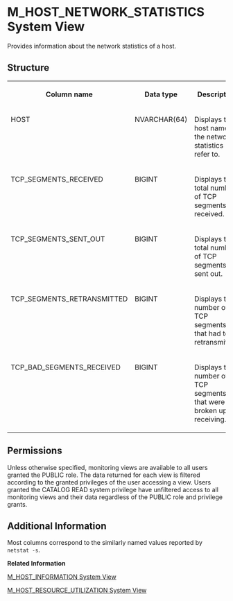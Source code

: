 <!-- loiob58947046b354d0ea1c27af7e21520ff -->

# M\_HOST\_NETWORK\_STATISTICS System View

Provides information about the network statistics of a host.



## Structure


<table>
<tr>
<th valign="top">

Column name

</th>
<th valign="top">

Data type

</th>
<th valign="top">

Description

</th>
</tr>
<tr>
<td valign="top">

HOST

</td>
<td valign="top">

NVARCHAR\(64\)

</td>
<td valign="top">

Displays the host name the network statistics refer to.

</td>
</tr>
<tr>
<td valign="top">

TCP\_SEGMENTS\_RECEIVED

</td>
<td valign="top">

BIGINT

</td>
<td valign="top">

Displays the total number of TCP segments received.

</td>
</tr>
<tr>
<td valign="top">

TCP\_SEGMENTS\_SENT\_OUT

</td>
<td valign="top">

BIGINT

</td>
<td valign="top">

Displays the total number of TCP segments sent out.

</td>
</tr>
<tr>
<td valign="top">

TCP\_SEGMENTS\_RETRANSMITTED

</td>
<td valign="top">

BIGINT

</td>
<td valign="top">

Displays the number of TCP segments that had to be retransmitted.

</td>
</tr>
<tr>
<td valign="top">

TCP\_BAD\_SEGMENTS\_RECEIVED

</td>
<td valign="top">

BIGINT

</td>
<td valign="top">

Displays the number of TCP segments that were broken upon receiving.

</td>
</tr>
</table>



<a name="loiob58947046b354d0ea1c27af7e21520ff__section_lzy_1xz_xbc"/>

## Permissions

Unless otherwise specified, monitoring views are available to all users granted the PUBLIC role. The data returned for each view is filtered according to the granted privileges of the user accessing a view. Users granted the CATALOG READ system privilege have unfiltered access to all monitoring views and their data regardless of the PUBLIC role and privilege grants.



<a name="loiob58947046b354d0ea1c27af7e21520ff__section_llz_3sp_q2b"/>

## Additional Information

Most columns correspond to the similarly named values reported by `netstat -s`.

**Related Information**  


[M\_HOST\_INFORMATION System View](m-host-information-system-view-20b1002.md "Provides host information such as machine and OS configuration.")

[M\_HOST\_RESOURCE\_UTILIZATION System View](m-host-resource-utilization-system-view-20b1241.md "Provides information about host resource utilization by all processes (including non-SAP HANA processes). CPU time is in milliseconds and added across all cores since system start.")

